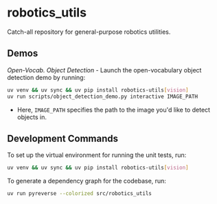 # robotics_utils

Catch-all repository for general-purpose robotics utilities.

## Demos

_Open-Vocab. Object Detection_ - Launch the open-vocabulary object detection demo by running:

```bash
uv venv && uv sync && uv pip install robotics-utils[vision]
uv run scripts/object_detection_demo.py interactive IMAGE_PATH
```

- Here, `IMAGE_PATH` specifies the path to the image you'd like to detect objects in.

## Development Commands

To set up the virtual environment for running the unit tests, run:

```bash
uv venv && uv sync && uv pip install robotics-utils[vision]
```

To generate a dependency graph for the codebase, run:

```bash
uv run pyreverse --colorized src/robotics_utils
```
